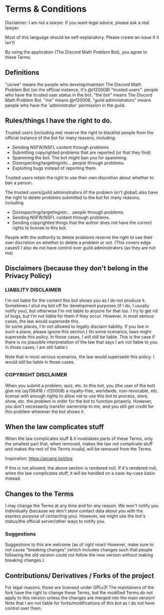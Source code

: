 # Terms & Conditions
Disclaimer: I am not a lawyer. If you want legal advice, please ask a real lawyer.

Most of this language should be self-explanatory. Please create an issue if it isn't!

By using the application (The Discord Math Problem Bot), you agree to these Terms.

## Definitions
"us/we" means the people who develop/maintain The Discord Math Problem Bot (on the official instance, it's @rf20008)
"trusted users": people who have the trusted user status in the bot.
"the bot" means The Discord Math Problem Bot.
"me" means @rf20008.
"guild administrators" means people who have the 'administrator' permission in the guild.


## Rules/things I have the right to do.

Trusted users (including me) reserve the right to blacklist people from the official instance of the bot for many reasons, including: 
<ul>
<li> Sending NSFW/NSFL content through problems </li>
<li> Submitting copyrighted problems that are reported (or that they find)</li>
<li> Spamming the bot. The bot might ban you for spamming.</li>
<li> Disrespecting/targeting/etc... people through problems.</li>
<li> Exploiting bugs instead of reporting them. </li> </ul> <!---Note that the space prevents errors---> Trusted users retain the right to use their own discretion about whether to ban a person.

The trusted users/guild administrators (if the problem isn't global) also have the right to delete problems submitted to the bot for many reasons, including <ul>
<li> Disrespecting/targeting/etc... people through problems</li>
<li> Sending NSFW/NSFL content through problems.</li>
<li> Sending copyrighted things that the author does not have the correct rights to license to this bot. </li>
</ul>People with the authority to delete problems reserve the right to use their own discretion on whether to delete a problem or not. (This covers edge cases!) I also do not have control over guild administrators (as they are not me)

## Disclaimers (because they don't belong in the Privacy Policy)
### LIABILITY DISCLAIMER

I'm not liable for the content this bot shows you as I do not produce it. 
Sometimes I shut my bot off for development purposes (if I do, I usually notify you), but otherwise I'm not liable to anyone for that too. 
I try to get rid of bugs, but I'm not liable for them if they occur. However, in most serious cases, the law would supersede this.  
(In some places, I'm not allowed to legally disclaim liability. If you live in such a place, please ignore this section.)
(In some scenarios, laws might supersede this policy. In those cases, I will still be liable. This is the case if there is no plausible interpretation of the law that says I am not liable to you. In those cases, I am still liable.)

Note that in most serious scenarios, the law would supersede this policy. I would still be liable in those cases.

### COPYRIGHT DISCLAIMER

When you submit a problem, quiz, etc. to this bot, you (the user of the bot) give me (ay136416 / rf20008) a royalty-free, worldwide, non-revocable, etc. license with enough rights to allow me to use this bot to process, store, show, etc. the problem in order for the bot to function properly. However, you don't necessarily transfer ownership to me, and you still get credit for this problem wherever the bot shows it.

## When the law complicates stuff

When the law complicates stuff & it invalidates parts of these Terms, only the smallest part that, when removed, makes the law not complicate stuff and makes the rest of the Terms invalid, will be removed from the Terms.

Inspiration: https://arcane.bot/tos

If this is not allowed, the above section is rendered null. If it's rendered null, when the law complicates stuff, it will be handled on a case-by-case basis instead.
## Changes to the Terms

I may change the Terms at any time and for any reason. We won't notify you individually (because we don't store contact data about you with the express purpose of contacting you). However, we might use the bot's status/the official server/other ways to notify you.

### Suggestions

Suggestions to this are welcome (as of right now)! However, make sure to not cause "breaking changes" (which includes changes such that people following the old version could not follow the new version without making breaking changes.).

## Contributions/ Derivatives / Forks of the project

For legal reasons, those are licensed under GPLv3! The maintainers of the fork have the right to change these Terms, but the modified Terms do not apply to this version unless the changes are merged into the main version!
Note that I am not liable for forks/modifications of this bot as I do not have control over them.

